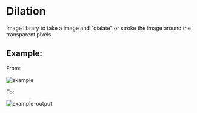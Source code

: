 # Dilation

Image library to take a image and "dialate" or stroke the image around the
transparent pixels.

## Example:

From:

![example](https://cloud.githubusercontent.com/assets/12866/20469863/1f3cbd56-af58-11e6-9750-e1e67a16d189.png)

To:

![example-output](https://cloud.githubusercontent.com/assets/12866/20469865/215be49a-af58-11e6-897e-0b43b3ecdda4.png)




